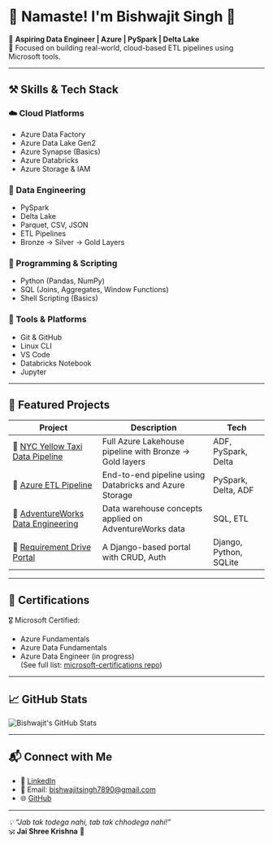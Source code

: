 # 🙏 Namaste! I'm Bishwajit Singh 👋

🚀 **Aspiring Data Engineer | Azure | PySpark | Delta Lake**  
🌱 Focused on building real-world, cloud-based ETL pipelines using Microsoft tools.

---

## ⚒️ Skills & Tech Stack

### ☁️ Cloud Platforms
- Azure Data Factory
- Azure Data Lake Gen2
- Azure Synapse (Basics)
- Azure Databricks
- Azure Storage & IAM

### 💾 Data Engineering
- PySpark
- Delta Lake
- Parquet, CSV, JSON
- ETL Pipelines
- Bronze → Silver → Gold Layers

### 🧠 Programming & Scripting
- Python (Pandas, NumPy)
- SQL (Joins, Aggregates, Window Functions)
- Shell Scripting (Basics)

### 🔧 Tools & Platforms
- Git & GitHub
- Linux CLI
- VS Code
- Databricks Notebook
- Jupyter

---

## 💼 Featured Projects

| Project | Description | Tech |
|--------|-------------|------|
| 🔗 [NYC Yellow Taxi Data Pipeline](https://github.com/bishwajitSingh123/nyc-yellow-taxi-pipeline) | Full Azure Lakehouse pipeline with Bronze → Gold layers | ADF, PySpark, Delta |
| 🔗 [Azure ETL Pipeline](https://github.com/bishwajitSingh123/Azure_end_to_end-ETL-Pipeline) | End-to-end pipeline using Databricks and Azure Storage | PySpark, Delta, ADF |
| 🔗 [AdventureWorks Data Engineering](https://github.com/bishwajitSingh123/Adventure-Works-Data-Engineering-Project) | Data warehouse concepts applied on AdventureWorks data | SQL, ETL |
| 🔗 [Requirement Drive Portal](https://github.com/bishwajitSingh123/requirement-drive-portal) | A Django-based portal with CRUD, Auth | Django, Python, SQLite |

---

## 📜 Certifications

🎖️ Microsoft Certified:  
- Azure Fundamentals  
- Azure Data Fundamentals  
- Azure Data Engineer (in progress)  
(See full list: [microsoft-certifications repo](https://github.com/bishwajitSingh123/microsoft-certifications))

---

## 📈 GitHub Stats

![Bishwajit's GitHub Stats](https://github-readme-stats.vercel.app/api?username=bishwajitSingh123&show_icons=true&theme=midnight-purple)

---

## 📬 Connect with Me

- 💼 [LinkedIn](https://www.linkedin.com/in/bishwajitSingh123)
- 📧 Email: bishwajitsingh7890@gmail.com
- 🌐 [GitHub](https://github.com/bishwajitSingh123)

---

_💡 “Jab tak todega nahi, tab tak chhodega nahi!”_  
🕉️ **Jai Shree Krishna** 🙏
